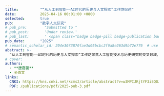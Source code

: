```yaml
---
title:          "“从人工到智能——AI时代的历史与人文探索”工作坊综述"
date:           2025-04-16 00:01:00 +0800
selected:       true
pub:            "数字人文研究"
# pub_pre:        "Submitted to "
# pub_post:       'Under review.'
# pub_last:       ' <span class="badge badge-pill badge-publication badge-success">Spotlight</span>'
pub_date:       "2025"
# semantic_scholar_id: 204e3073870fae3d05bcbc2f6a8e263d9b72e776  # use this to retrieve citation count
abstract: >-
  “从人工到智能——AI时代的历史与人文探索”工作坊聚焦人工智能技术与历史研究的交叉领域，系统探讨了数字史学的理论框架与实践路径。工作坊围绕大语言模型在史料分析、翻译及知识生产中的应用展开深入讨论，揭示了技术赋能下历史研究在效率提升与范式转型方面的潜力。尽管生成式人工智能能够加速文献处理与模式识别，但其“幻觉问题”与缺乏历史语境理解的局限性仍需警惕。圆桌讨论强调，技术应用应服务于学术创新而非替代人文思考，需通过跨学科合作解决数据质量、版权管理及研究主体性等挑战。人工智能可成为拓展历史研究广度的工具，但批判性思维与问题意识仍是学术深度的核心保障，未来需在技术整合与学科传统间寻求平衡。
# cover:
authors:
  - **唐嘉骏**
  - 金伯文
links:
  CNKI: https://kns.cnki.net/kcms2/article/abstract?v=w3MPIJRjtYF3iEQOJeT7XMID7aJWEXHSoys599rM01UiHnydHF5FbMA6SZvbQFcNAsDs8nGP1YqdwXU9DNkUMv3ncepetD79XybVIgzA6ua8HvK0C4ybZdSLMCybG37vNcTvmiSPcIkQMXOxdnLLTgq52P9W8lzD-eRwiyJR8fzweier9oKKGZZBzJ0aJ87-d5bME0-Of1noDgSegFjDeA==&uniplatform=NZKPT&language=CHS
  PDF: /publications/pdf/2025-pub-3.pdf
---
```

